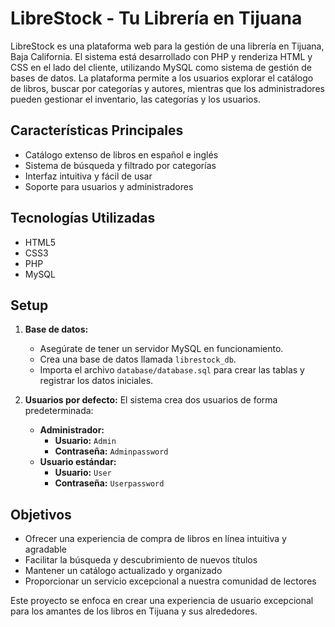 # LibreStock - Tu Librería en Tijuana

LibreStock es una plataforma web para la gestión de una librería en Tijuana, Baja California. El sistema está desarrollado con PHP y renderiza HTML y CSS en el lado del cliente, utilizando MySQL como sistema de gestión de bases de datos. La plataforma permite a los usuarios explorar el catálogo de libros, buscar por categorías y autores, mientras que los administradores pueden gestionar el inventario, las categorías y los usuarios.

## Características Principales

* Catálogo extenso de libros en español e inglés
* Sistema de búsqueda y filtrado por categorías
* Interfaz intuitiva y fácil de usar
* Soporte para usuarios y administradores

## Tecnologías Utilizadas

* HTML5
* CSS3
* PHP
* MySQL

## Setup

1.  **Base de datos:**
    *   Asegúrate de tener un servidor MySQL en funcionamiento.
    *   Crea una base de datos llamada `librestock_db`.
    *   Importa el archivo `database/database.sql` para crear las tablas y registrar los datos iniciales.

2.  **Usuarios por defecto:**
    El sistema crea dos usuarios de forma predeterminada:
    *   **Administrador:**
        *   **Usuario:** `Admin`
        *   **Contraseña:** `Adminpassword`
    *   **Usuario estándar:**
        *   **Usuario:** `User`
        *   **Contraseña:** `Userpassword`

## Objetivos

* Ofrecer una experiencia de compra de libros en línea intuitiva y agradable
* Facilitar la búsqueda y descubrimiento de nuevos títulos
* Mantener un catálogo actualizado y organizado
* Proporcionar un servicio excepcional a nuestra comunidad de lectores

Este proyecto se enfoca en crear una experiencia de usuario excepcional para los amantes de los libros en Tijuana y sus alrededores.
